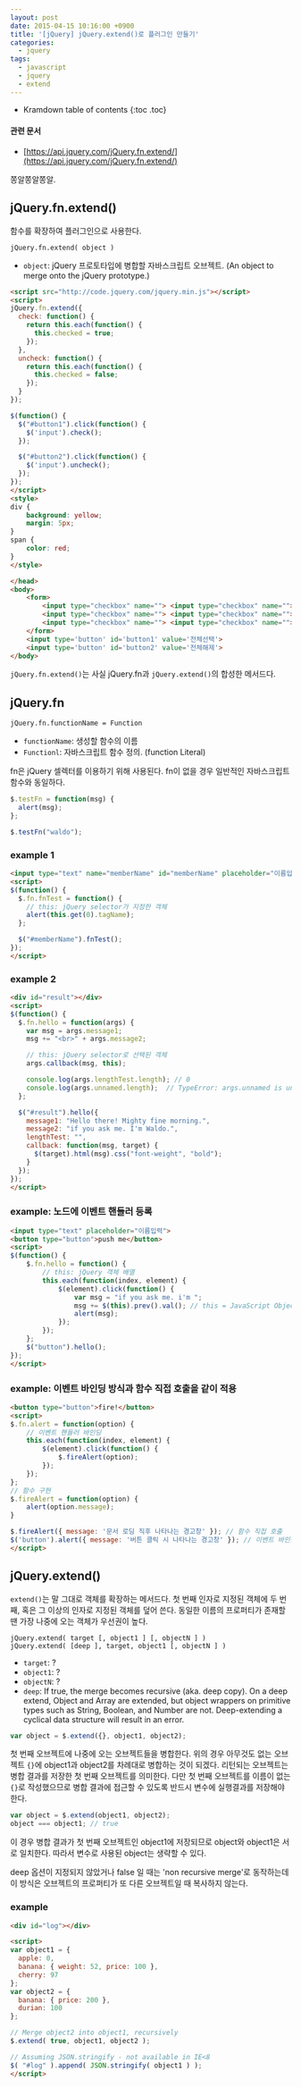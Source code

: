 ```yaml
---
layout: post
date: 2015-04-15 10:16:00 +0900
title: '[jQuery] jQuery.extend()로 플러그인 만들기'
categories:
  - jquery
tags:
  - javascript
  - jquery
  - extend
---
```


* Kramdown table of contents
{:toc .toc}

#### 관련 문서

- [https://api.jquery.com/jQuery.fn.extend/](https://api.jquery.com/jQuery.fn.extend/)

쫑알쫑알쫑알.

## jQuery.fn.extend()

함수를 확장하여 플러그인으로 사용한다.

```
jQuery.fn.extend( object )
```

- `object`: jQuery 프로토타입에 병합할 자바스크립트 오브젝트. (An object to merge onto the jQuery prototype.)

```html
<script src="http://code.jquery.com/jquery.min.js"></script>
<script>
jQuery.fn.extend({
  check: function() {
    return this.each(function() {
      this.checked = true;
    });
  },
  uncheck: function() {
    return this.each(function() {
      this.checked = false;
    });
  }
});

$(function() {
  $("#button1").click(function() {
    $('input').check();
  });

  $("#button2").click(function() {
    $('input').uncheck();
  });
});
</script>
<style>
div {
    background: yellow;
    margin: 5px;
}
span {
    color: red;
}
</style>

</head>
<body>
    <form>
        <input type="checkbox" name=""> <input type="checkbox" name="">
        <input type="checkbox" name=""> <input type="checkbox" name="">
        <input type="checkbox" name=""> <input type="checkbox" name="">
    </form>
    <input type='button' id='button1' value='전체선택'>
    <input type='button' id='button2' value='전체해제'>
</body>
```

`jQuery.fn.extend()`는 사실 jQuery.fn과 `jQuery.extend()`의 합성한 메서드다.

## jQuery.fn

```
jQuery.fn.functionName = Function
```

- `functionName`: 생성할 함수의 이름
- `Functionl`: 자바스크립트 함수 정의. (function Literal)

fn은 jQuery 셀렉터를 이용하기 위해 사용된다. fn이 없을 경우 일반적인 자바스크립트 함수와 동일하다.

```js
$.testFn = function(msg) {
  alert(msg);
};

$.testFn("waldo");
```

### example 1

```html
<input type="text" name="memberName" id="memberName" placeholder="이름입력">
<script>
$(function() {
  $.fn.fnTest = function() {
    // this: jQuery selector가 지정한 객체
    alert(this.get(0).tagName);
  };

  $("#memberName").fnTest();
});
</script>
```

### example 2

```html
<div id="result"></div>
<script>
$(function() {
  $.fn.hello = function(args) {
    var msg = args.message1;
    msg += "<br>" + args.message2;

    // this: jQuery selector로 선택된 객체
    args.callback(msg, this);

    console.log(args.lengthTest.length); // 0
    console.log(args.unnamed.length);  // TypeError: args.unnamed is undefined
  };

  $("#result").hello({
    message1: "Hello there! Mighty fine morning.",
    message2: "if you ask me. I'm Waldo.",
    lengthTest: "",
    callback: function(msg, target) {
      $(target).html(msg).css("font-weight", "bold");
    }
  });
});
</script>
```

### example: 노드에 이벤트 핸들러 등록

```html
<input type="text" placeholder="이름입력">
<button type="button">push me</button>
<script>
$(function() {
    $.fn.hello = function() {
        // this: jQuery 객체 배열
        this.each(function(index, element) {
	        $(element).click(function() {
	            var msg = "if you ask me. i'm ";
	            msg += $(this).prev().val(); // this = JavaScript Object
	            alert(msg);
	        });
        });
    };
    $("button").hello();
});
</script>
```

### example: 이벤트 바인딩 방식과 함수 직접 호출을 같이 적용

```html
<button type="button">fire!</button>
<script>
$.fn.alert = function(option) {
	// 이벤트 핸들러 바인딩
	this.each(function(index, element) {
		$(element).click(function() {
	  		$.fireAlert(option);
	  	});
	});
};
// 함수 구현
$.fireAlert = function(option) {
	alert(option.message);
}

$.fireAlert({ message: '문서 로딩 직후 나타나는 경고창' }); // 함수 직접 호출
$('button').alert({ message: '버튼 클릭 시 나타나는 경고창' }); // 이벤트 바인딩
</script>
```

## jQuery.extend()

`extend()`는 말 그대로 객체를 확장하는 메서드다. 첫 번째 인자로 지정된 객체에 두 번째, 혹은 그 이상의 인자로 지정된 객체를 덮어 쓴다. 동일한 이름의 프로퍼티가 존재할 땐 가장 나중에 오는 객체가 우선권이 높다.

```
jQuery.extend( target [, object1 ] [, objectN ] )
jQuery.extend( [deep ], target, object1 [, objectN ] )
```

- `target`: ?
- `object1`: ?
- `objectN`: ?
- `deep`: If true, the merge becomes recursive (aka. deep copy). On a deep extend, Object and Array are extended, but object wrappers on primitive types such as String, Boolean, and Number are not. Deep-extending a cyclical data structure will result in an error.

```js
var object = $.extend({}, object1, object2);
```

첫 번째 오브젝트에 나중에 오는 오브젝트들을 병합한다. 위의 경우 아무것도 없는 오브젝트 `{}`에 object1과 object2를 차례대로 병합하는 것이 되겠다. 리턴되는 오브젝트는 병합 결과를 저장한 첫 번째 오브젝트를 의미한다. 다만 첫 번째 오브젝트를 이름이 없는 `{}`로 작성했으므로 병합 결과에 접근할 수 있도록 반드시 변수에 실행결과를 저장해야 한다.

```js
var object = $.extend(object1, object2);
object === object1; // true
```

이 경우 병합 결과가 첫 번째 오브젝트인 object1에 저장되므로 object와 object1은 서로 일치한다. 따라서 변수로 사용된 object는 생략할 수 있다.

deep 옵션이 지정되지 않았거나 false 일 때는 'non recursive merge'로 동작하는데 이 방식은 오브젝트의 프로퍼티가 또 다른 오브젝트일 때 복사하지 않는다.

### example

```html
<div id="log"></div>

<script>
var object1 = {
  apple: 0,
  banana: { weight: 52, price: 100 },
  cherry: 97
};
var object2 = {
  banana: { price: 200 },
  durian: 100
};

// Merge object2 into object1, recursively
$.extend( true, object1, object2 );

// Assuming JSON.stringify - not available in IE<8
$( "#log" ).append( JSON.stringify( object1 ) );
</script>
```
